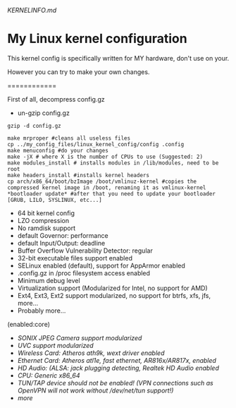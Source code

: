 *KERNELINFO.md*

# My Linux kernel configuration

This kernel config is specifically written for MY hardware, don't use on your.

However you can try to make your own changes.

============

First of all, decompress config.gz

- un-gzip config.gz

```
gzip -d config.gz
```

```
make mrproper #cleans all useless files
cp ../my_config_files/linux_kernel_config/config .config
make menuconfig #do your changes
make -jX # where X is the number of CPUs to use (Suggested: 2)
make modules_install # installs modules in /lib/modules, need to be root
make headers_install #installs kernel headers
cp arch/x86_64/boot/bzImage /boot/vmlinuz-kernel #copies the compressed kernel image in /boot, renaming it as vmlinux-kernel
*bootloader update* #after that you need to update your bootloader [GRUB, LILO, SYSLINUX, etc...]
```


 - 64 bit kernel config
 - LZO compression
 - No ramdisk support
 - default Governor: performance
 - default Input/Output: deadline
 - Buffer Overflow Vulnerability Detector: regular
 - 32-bit executable files support enabled
 - SELinux enabled (default), support for AppArmor enabled
 - .config.gz in /proc filesystem access enabled
 - Minimum debug level
 - Virtualization support (Modularized for Intel, no support for AMD) 
 - Ext4, Ext3, Ext2 support modularized, no support for btrfs, xfs, jfs, 
more...
 - Probably more...

(enabled:core)

- *SONIX JPEG Camera support modularized*
- *UVC support modularized*
- *Wireless Card: Atheros ath9k, wext driver enabled*
- *Ethernet Card: Atheros atl1e, fast ethernet, AR816x/AR817x, enabled*
- *HD Audio: (ALSA: jack plugging detecting, Realtek HD Audio enabled*
- *CPU: Generic x86_64*
- *TUN/TAP device should not be enabled! (VPN connections such as OpenVPN will not work without /dev/net/tun support!)*
- *more*

